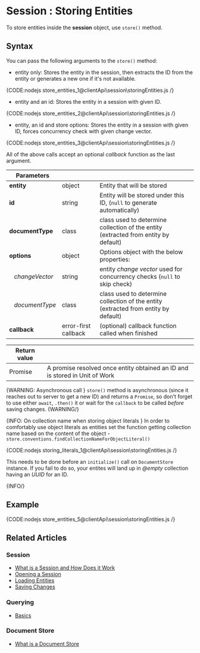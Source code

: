 # Session : Storing Entities

To store entities inside the **session** object, use `store()` method.

## Syntax

You can pass the following arguments to the `store()` method:

- entity only: Stores the entity in the session, then extracts the ID from the entity or generates a new one if it's not available.

{CODE:nodejs store_entities_1@clientApi\session\storingEntities.js /}

- entity and an id: Stores the entity in a session with given ID.

{CODE:nodejs store_entities_2@clientApi\session\storingEntities.js /}

- entity, an id and store options: Stores the entity in a session with given ID, forces concurrency check with given change vector.

{CODE:nodejs store_entities_3@clientApi\session\storingEntities.js /}

All of the above calls accept an optional *callback* function as the last argument.

| Parameters | | |
| ------------- | ------------- | ----- |
| **entity** | object | Entity that will be stored |
| **id** | string | Entity will be stored under this ID, (`null` to generate automatically) |
| **documentType** | class | class used to determine collection of the entity (extracted from entity by default)|
| **options** | object | Options object with the below properties: |
| &nbsp;&nbsp;&nbsp;*changeVector* | string | entity *change vector* used for concurrency checks (`null` to skip check) |
| &nbsp;&nbsp;&nbsp;*documentType* | class | class used to determine collection of the entity (extracted from entity by default)|
| **callback** | error-first callback | (optional) callback function called when finished |

| Return value | |
| ------------- | ----- |
| Promise | A promise resolved once entity obtained an ID and is stored in Unit of Work |

{WARNING: Asynchronous call }
`store()` method is asynchronous (since it reaches out to server to get a new ID) and returns a `Promise`, so don't forget to use either `await`, `.then()` it or wait for the `callback` to be called *before* saving changes. 
{WARNING/}

{INFO: On collection name when storing object literals }
In order to comfortably use object literals as entities set the function getting collection name based on the content of the object - `store.conventions.findCollectionNameForObjectLiteral()`

{CODE:nodejs storing_literals_1@clientApi\session\storingEntities.js /}

This needs to be done before an `initialize()` call on `DocumentStore` instance. If you fail to do so, your entites will land up in *@empty* collection having an *UUID* for an ID.

{INFO/}

## Example

{CODE:nodejs store_entities_5@clientApi\session\storingEntities.js /}

## Related Articles

### Session

- [What is a Session and How Does it Work](../../clientApi/session/what-is-a-session-and-how-does-it-work) 
- [Opening a Session](../../clientApi/session/opening-a-session)
- [Loading Entities](../../clientApi/session/loading-entities)
- [Saving Changes](../../clientApi/session/saving-changes)

### Querying

- [Basics](../../indexes/querying/basics)

### Document Store

- [What is a Document Store](../../clientApi/what-is-a-document-store)
